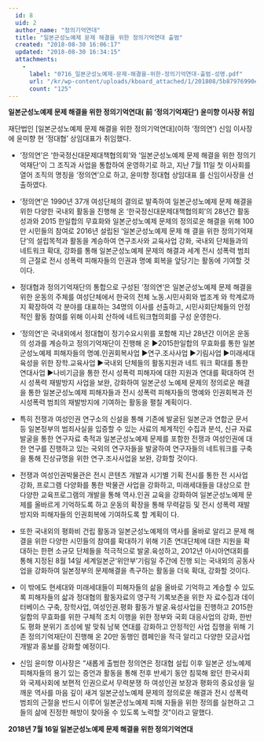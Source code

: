 ```yaml
---
  id: 8
  uid: 2
  author_name: "정의기억연대"
  title: "일본군성노예제 문제 해결을 위한 정의기억연대 출범"
  created: "2018-08-30 16:06:17"
  updated: "2018-08-30 16:34:15"
  attachments: 
    - 
      label: "0716_일본군성노예제-문제-해결을-위한-정의기억연대-출범-성명.pdf"
      url: "/kr/wp-content/uploads/kboard_attached/1/201808/5b87976990e6a6678163.pdf"
      count: "125"
---
```

**일본군성노예제 문제 해결을 위한 정의기억연대( 前 ‘정의기억재단’) 윤미향 이사장 취임**

재단법인 \[일본군성노예제 문제 해결을 위한 정의기억연대\](이하 ‘정의연’) 신임 이사장에 윤미향 현 ‘정대협’ 상임대표가 취임했다.
- ‘정의연’은 ‘한국정신대문제대책협의회’와 ‘일본군성노예제 문제 해결을 위한 정의기억재단’이 그 조직과 사업을 통합하여 운영하기로 하고, 지난 7월 11일 첫 이사회를 열어 조직의 명칭을 ‘정의연’으로 하고, 윤미향 정대협 상임대표 를 신임이사장을 선출하였다.

- ‘정의연’은 1990년 37개 여성단체의 결의로 발족하여 일본군성노예제 문제 해결을 위한 다양한 국내외 활동을 진행해 온 ‘한국정신대문제대책협의회’의 28년간 활동 성과와 2015 한일합의 무효화와 일본군성노예제 문제의 정의로운 해결을 위해 100만 시민들의 참여로 2016년 설립된 ‘일본군성노예제 문제 해 결을 위한 정의기억재단’의 설립목적과 활동을 계승하여 연구조사와 교육사업 강화, 국내외 단체들과의 네트워크 확대, 강화를 통해 일본군성노예제 문제의 해결과 세계 전시 성폭력 범죄의 근절로 전시 성폭력 피해자들의 인권과 명예 회복을 앞당기는 활동에 기여할 것이다.

 - 정대협과 정의기억재단의 통합으로 구성된 ‘정의연‘은 일본군성노예제 문제 해결을 위한 운동의 주체를 여성단체에서 한국의 전체 노동.시민사회와 법조계 와 학계로까지 확장하여 각 분야를 대표하는 34명의 이사를 선출하고, 시민사회단체들의 안정적인 활동 참여를 위해 이사회 산하에 네트워크협의회를 구성 운영한다.

 - ‘정의연’은 국내외에서 정대협이 정기수요시위를 포함해 지난 28년간 이어온 운동의 성과를 계승하고 정의기억재단이 진행해 온 ▶2015한일합의 무효화를 통한 일본군성노예제 피해자들의 명예.인권회복사업 ▶연구.조사사업 ▶기림사업 ▶미래세대 육성을 위한 장학.교육사업 ▶국내외 단체들의 활동지원과 네트 워크 확대를 통한 연대사업 ▶나비기금을 통한 전시 성폭력 피해자에 대한 지원과 연대를 확대하여 전시 성폭력 재발방지 사업을 보완, 강화하여 일본군성 노예제 문제의 정의로운 해결을 통한 일본군성노예제 피해자들과 전시 성폭력 피해자들의 명예와 인권회복과 전시성폭력 범죄의 재발방지에 기여하는 활동을 펼칠 계획이다.

- 특히 전쟁과 여성인권 연구소의 신설을 통해 기존에 발굴된 일본군과 연합군 문서 등 일본정부의 범죄사실을 입증할 수 있는 사료의 체계적인 수집과 분석, 신규 자료 발굴을 통한 연구자료 축적과 일본군성노예제 문제를 포함한 전쟁과 여성인권에 대한 연구를 진행하고 있는 국외의 연구자들을 발굴하여 연구자들의 네트워크를 구축을 통해 진상규명을 위한 연구.조사사업을 보완, 강화할 것이다.

- 전쟁과 여성인권박물관은 전시 콘텐츠 개발과 시기별 기획 전시를 통한 전 시사업 강화, 프로그램 다양화를 통한 박물관 사업을 강화하고, 미래세대들을 대상으로 한 다양한 교육프로그램의 개발을 통해 역사.인권 교육을 강화하여 일본군성노예제 문제를 올바르게 기억하도록 하고 운동의 확장을 통해 무력갈등 및 전시 성폭력 재발방지와 피해자들의 인권회복에 기여하도록 할 계획이 다.

 - 또한 국내외의 평화비 건립 활동과 일본군성노예제의 역사를 올바로 알리고 문제 해결을 위한 다양한 시민들의 참여를 확대하기 위해 기존 연대단체에 대한 지원을 확대하는 한편 소규모 단체들을 적극적으로 발굴.육성하고, 2012년 아시아연대회를 통해 지정된 8월 14일 세계일본군‘위안부’기림일 주간에 진행 되는 국내외의 공동사업을 강화하여 일본정부의 문제해결을 촉구하는 활동을 더욱 확대, 강화할 것이다.

- 이 밖에도 현세대와 미래세대들이 피해자들의 삶을 올바로 기억하고 계승할 수 있도록 피해자들의 삷과 정대협의 활동자료의 영구적 기록보존을 위한 자 료수집과 데이터베이스 구축, 장학사업, 여성인권.평화 활동가 발굴.육성사업을 진행하고 2015한일합의 무효화를 위한 구체적 조치 이행을 위한 정부와 국회 대응사업의 강화, 한반도 평화 분위기 조성에 발 맞춰 남북 연대를 강화하고 안정적인 사업 집행을 위해 기존 정의기억재단이 진행해 온 20만 동행인 캠페인을 적극 알리고 다양한 모금사업 개발과 홍보를 강화할 예정이다.

- 신임 윤미향 이사장은 “새롭게 출범한 정의연은 정대협 설립 이후 일본군 성노예제 피해자들의 용기 있는 증언과 활동을 통해 전후 반세기 동안 침묵해 왔던 한국사회와 국제사회에 보편적 인권으로서 무력분쟁 하 여성인권 보장과 평화의 중요성을 일깨운 역사를 마음 깊이 새겨 일본군성노예제 문제의 정의로운 해결과 전시 성폭력 범죄의 근절을 반드시 이루어 일본군성노예제 피해 자들을 위한 정의를 실현하고 그들의 삶에 진정한 해방이 찾아올 수 있도록 노력할 것”이라고 말했다.

**2018년 7월 16일
일본군성노예제 문제 해결을 위한 정의기억연대**